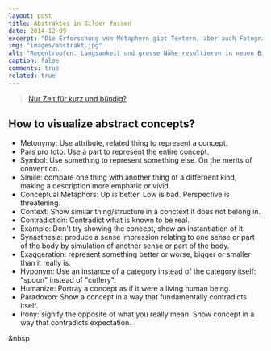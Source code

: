 ```yaml
---
layout: post
title: Abstraktes in Bilder fassen
date: 2014-12-09
excerpt: "Die Erforschung von Metaphern gibt Textern, aber auch Fotografen und Illustratoren Werkzeuge in die Hand, mit denen Sie abstrakte Ideen greifbar machen können."
img: "images/abstrakt.jpg"
alt: "Regentropfen. Langsamkeit und grosse Nähe resultieren in neuen Bild-Ideen."
caption: false
comments: true
related: true
---
```



> [Nur Zeit für kurz und bündig?](#short)


## How to visualize abstract concepts?<a name="short"></a>

- Metonymy: Use attribute, related thing to represent a concept.
- Pars pro toto: Use a part to represent the entire concept.
- Symbol: Use something to represent something else. On the merits of convention.
- Simile: compare one thing with another thing of a differnent kind, making a description more emphatic or vivid.
- Conceptual Metaphors: Up is better. Low is bad. Perspective is threatening.
- Context: Show similar thing/structure in a conctext it does not belong in.
- Contradiction: Contradict what is known to be real.
- Example: Don't try showing the concept, show an instantiation of it.
- Synasthesia: produce a sense impression relating to one sense or part of the body by simulation of another sense or part of the body.
- Exaggeration: represent something better or worse, bigger or smaller than it really is.
- Hyponym: Use an instance of a category instead of the category itself: "spoon" instead of "cutlery".
- Humanize: Portray a concept as if it were a living human being.
- Paradoxon: Show a concept in a way that fundamentally contradicts itself.
- Irony: signify the opposite of what you really mean. Show concept in a way that contradicts expectation.


<a name="short" class="anchor">&nbsp</a>